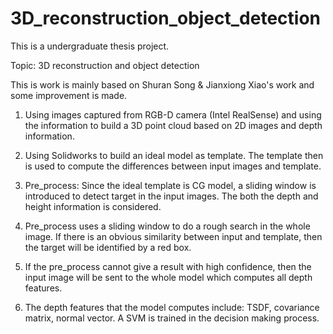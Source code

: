 # 3D_reconstruction_object_detection

This is a undergraduate thesis project.

Topic: 3D reconstruction and object detection

This is work is mainly based on Shuran Song & Jianxiong Xiao's work and some improvement is made.

1. Using images captured from RGB-D camera (Intel RealSense) and using the information to build a 3D point cloud based on 2D images and depth information.

2. Using Solidworks to build an ideal model as template. The template then is used to compute the differences between input images and template.

3. Pre_process: Since the ideal template is CG model, a sliding window is introduced to detect target in the input images. The both the depth and height information is considered.

4. Pre_process uses a sliding window to do a rough search in the whole image. If there is an obvious similarity between input and template, then the target will be identified by a red box. 

5. If the pre_process cannot give a result with high confidence, then the input image will be sent to the whole model which computes all depth features.

6. The depth features that the model computes include: TSDF, covariance matrix, normal vector. A SVM is trained in the decision making process. 
